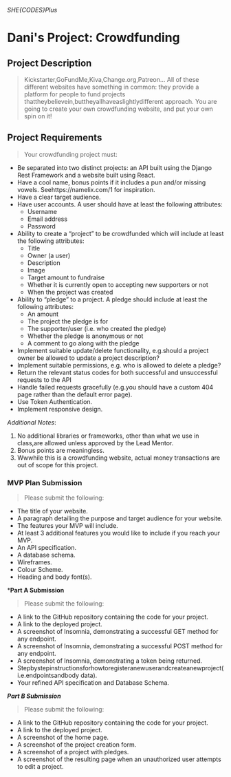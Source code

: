 *SHE{CODES}Plus*
# Dani's Project: Crowdfunding
## Project Description
> Kickstarter,GoFundMe,Kiva,Change.org,Patreon... All of these different websites have something in common: they provide a platform for people to fund projects thattheybelievein,buttheyallhaveaslightlydifferent approach. You are going to create your own crowdfunding website, and put your own spin on it!

## Project Requirements
> Your crowdfunding project must:
- Be separated into two distinct projects: an API built using the Django Rest Framework and a website built using React.
- Have a cool name, bonus points if it includes a pun and/or missing vowels. Seehttps://namelix.com/1 for inspiration.
- Have a clear target audience.
- Have user accounts. A user should have at least the following attributes:
  - Username
  - Email address
  - Password
- Ability to create a “project” to be crowdfunded which will include at least the following attributes:
  - Title
  - Owner (a user)
  - Description
  - Image
  - Target amount to fundraise
  - Whether it is currently open to accepting new supporters or not
  - When the project was created
- Ability to “pledge” to a project. A pledge should include at least the following attributes:
  - An amount
  - The project the pledge is for
  - The supporter/user (i.e. who created the pledge)
  - Whether the pledge is anonymous or not
  - A comment to go along with the pledge
- Implement suitable update/delete functionality, e.g.should a project owner be allowed to update a project description?
- Implement suitable permissions, e.g. who is allowed to delete a pledge?
- Return the relevant status codes for both successful and unsuccessful requests to the API
- Handle failed requests gracefully (e.g.you should have a custom 404 page rather than the default error page).
- Use Token Authentication.
- Implement responsive design.
  
*Additional Notes*:
  1. No additional libraries or frameworks, other than what we use in class,are allowed unless approved by the Lead Mentor. 
  2. Bonus points are meaningless.
  3. Wwwhile this is a crowdfunding website, actual money transactions are out of scope for this project.

### MVP Plan Submission
> Please submit the following:
- The title of your website.
- A paragraph detailing the purpose and target audience for your website.
- The features your MVP will include.
- At least 3 additional features you would like to include if you reach your MVP.
- An API specification.
- A database schema.
- Wireframes.
- Colour Scheme.
- Heading and body font(s).
  
***Part A Submission**
> Please submit the following:
- A link to the GitHub repository containing the code for your project.
- A link to the deployed project.
- A screenshot of Insomnia, demonstrating a successful GET method for any endpoint.
- A screenshot of Insomnia, demonstrating a successful POST method for any endpoint.
- A screenshot of Insomnia, demonstrating a token being returned.
- Stepbystepinstructionsforhowtoregisteranewuserandcreateanewproject(i.e.endpointsandbody data).
- Your refined API specification and Database Schema.

***Part B Submission***
> Please submit the following:
- A link to the GitHub repository containing the code for your project.
- A link to the deployed project.
- A screenshot of the home page.
- A screenshot of the project creation form.
- A screenshot of a project with pledges.
- A screenshot of the resulting page when an unauthorized user attempts to edit a project.